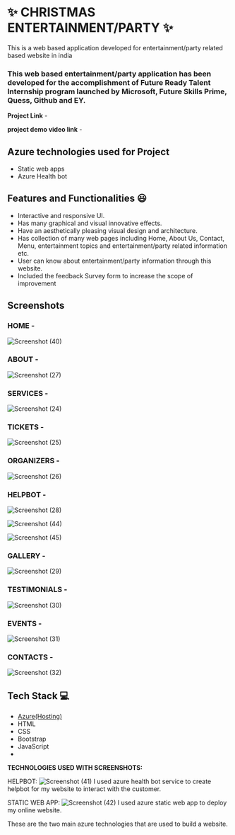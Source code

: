 # ✨  CHRISTMAS ENTERTAINMENT/PARTY ✨

This is a web based application developed for entertainment/party related based website in india

### This web based entertainment/party application has been developed for the accomplishment of Future Ready Talent Internship program launched by Microsoft, Future Skills Prime, Quess, Github and EY.


**Project Link** - 



**project demo video link** - 

## Azure technologies used for Project

- Static web apps
- Azure Health bot

## Features and Functionalities 😃

- Interactive and responsive UI.
- Has many graphical and visual innovative effects.
- Have an aesthetically pleasing visual design and architecture.
- Has collection of many web pages including Home, About Us, Contact, Menu, entertainment topics and entertainment/party related information etc.
- User can know about entertainment/party information through this website.
- Included the feedback Survey form to increase the scope of improvement 

## Screenshots




   

### HOME -



![Screenshot (40)](https://user-images.githubusercontent.com/113796579/209442935-80554d54-d7f5-47c9-a27b-3a75f7242b1d.png)


### ABOUT -


![Screenshot (27)](https://user-images.githubusercontent.com/113796579/203833237-40b6418c-f728-431a-b60e-78cc7eb1b6b5.png)

### SERVICES -



![Screenshot (24)](https://user-images.githubusercontent.com/113796579/203833284-3791c9d3-2419-4bbc-98bf-0e3290fd273a.png)

### TICKETS -

![Screenshot (25)](https://user-images.githubusercontent.com/113796579/203833405-26369591-b491-4d8b-8f00-42eaf95c7cc8.png)


### ORGANIZERS -


![Screenshot (26)](https://user-images.githubusercontent.com/113796579/203833449-83cfe30b-cc45-4ed9-bb6d-4d89abc041d7.png)

### HELPBOT -

![Screenshot (28)](https://user-images.githubusercontent.com/113796579/203833509-0487fd87-99b4-46bd-8ed4-9827f3f04fd0.png)

![Screenshot (44)](https://user-images.githubusercontent.com/113796579/209475069-e4be2180-69d0-423d-a15d-eb371c89f2da.png)

![Screenshot (45)](https://user-images.githubusercontent.com/113796579/209475394-0947d87d-1760-4d9b-aed5-42ab9257a582.png)


### GALLERY -


![Screenshot (29)](https://user-images.githubusercontent.com/113796579/203833553-fc6178e9-2ff5-4c2f-8e34-1daad8c3445b.png)

### TESTIMONIALS -


![Screenshot (30)](https://user-images.githubusercontent.com/113796579/203833591-dfc5752c-2005-490d-8cc6-ef6ff696dea1.png)

### EVENTS -


![Screenshot (31)](https://user-images.githubusercontent.com/113796579/203833645-8026fac6-7a93-4246-bebe-f474ac84e64f.png)

### CONTACTS -


![Screenshot (32)](https://user-images.githubusercontent.com/113796579/203833656-89771882-1701-4b9b-96c0-aebbf0e59629.png)


## Tech Stack 💻

- [Azure(Hosting)](https://azure.microsoft.com/en-in/features/azure-portal/)
- HTML
- CSS
- Bootstrap
- JavaScript
- 
**TECHNOLOGIES USED WITH SCREENSHOTS:**




HELPBOT:
![Screenshot (41)](https://user-images.githubusercontent.com/113796579/209443257-9da4054e-ed2a-4ae4-bdf3-466bf5fe63b3.png)
I used azure health bot service to create helpbot for my website to interact with the customer.



STATIC WEB APP:
![Screenshot (42)](https://user-images.githubusercontent.com/113796579/209443304-97388e9e-24fd-434d-addd-c7f386796051.png)
I used azure static web app to deploy my online website.




These are the two main azure technologies that are used to build a website.
